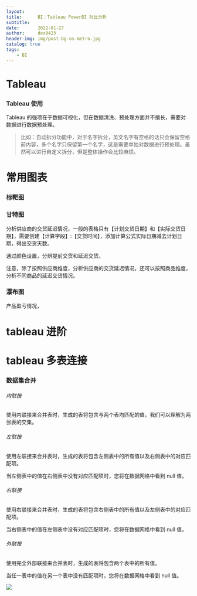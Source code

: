 ```yaml
---
layout:     
title:      BI：Tableau PowerBI 对比分析
subtitle:   
date:       2022-01-27
author:     dex0423
header-img: img/post-bg-os-metro.jpg
catalog: true
tags:
    - BI
---
```



# Tableau
### Tableau 使用

Tableau 的强项在于数据可视化，但在数据清洗、预处理方面并不擅长，需要对数据进行数据预处理。

>比如：自动拆分功能中，对于名字拆分，英文名字有空格的话只会保留空格前内容，多个名字只保留第一个名字，这是需要单独对数据进行预处理。虽然可以进行自定义拆分，但是整体操作会比较麻烦。


# 常用图表

### 标靶图

### 甘特图

分析供应商的交货延迟情况，一般的表格只有【计划交货日期】和【实际交货日期】，需要创建【计算字段】:【交货时间】，添加计算公式实际日期减去计划日期，得出交货天数。

通过颜色设置，分辨提前交货和延迟交货。

注意，除了按照供应商维度，分析供应商的交货延迟情况，还可以按照商品维度，分析不同商品的延迟交货情况。


### 瀑布图

产品盈亏情况，



# tableau 进阶

# tableau 多表连接

### 数据集合并

###### 内联接

使用内联接来合并表时，生成的表将包含与两个表均匹配的值。我们可以理解为两张表的交集。

###### 左联接

使用左联接来合并表时，生成的表将包含左侧表中的所有值以及右侧表中的对应匹配项。

当左侧表中的值在右侧表中没有对应匹配项时，您将在数据网格中看到 null 值。

###### 右联接

使用右联接来合并表时，生成的表将包含右侧表中的所有值以及左侧表中的对应匹配项。

当右侧表中的值在左侧表中没有对应匹配项时，您将在数据网格中看到 null 值。

###### 外联接

使用完全外部联接来合并表时，生成的表将包含两个表中的所有值。

当任一表中的值在另一个表中没有匹配项时，您将在数据网格中看到 null 值。





![]({{site.baseurl}}/img-post/fwq-1-1.jpg)

